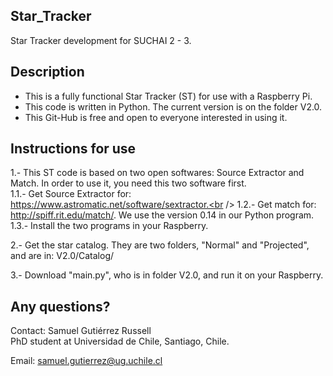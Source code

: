 ## Star_Tracker
Star Tracker development for SUCHAI 2 - 3.

## Description
- This is a fully functional Star Tracker (ST) for use with a Raspberry Pi. <br />
- This code is written in Python. The current version is on the folder V2.0. <br />
- This Git-Hub is free and open to everyone interested in using it. <br />

## Instructions for use
1.- This ST code is based on two open softwares: Source Extractor and Match. In order to use it, you need this two software first.<br />
  1.1.- Get Source Extractor for: https://www.astromatic.net/software/sextractor.<br />
  1.2.- Get match for: http://spiff.rit.edu/match/. We use the version 0.14 in our Python program.<br />
  1.3.- Install the two programs in your Raspberry.<br />

2.- Get the star catalog. They are two folders, "Normal" and "Projected", and are in: V2.0/Catalog/

3.- Download "main.py", who is in folder V2.0, and run it on your Raspberry.

## Any questions?
Contact: Samuel Gutiérrez Russell<br />
PhD student at Universidad de Chile, Santiago, Chile.<br />

Email:   samuel.gutierrez@ug.uchile.cl
